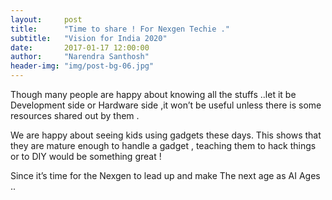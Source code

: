 ```yaml
---
layout:     post
title:      "Time to share ! For Nexgen Techie ."
subtitle:   "Vision for India 2020"
date:       2017-01-17 12:00:00
author:     "Narendra Santhosh"
header-img: "img/post-bg-06.jpg"
---
```


<p>Though many people are happy about knowing all the stuffs ..let it be Development side or Hardware side ,it won’t be useful unless there is some resources shared out by them .</p>

<p>We are happy about seeing kids using gadgets these days. This shows that they are mature enough to handle a gadget , teaching them to hack things or to DIY would be something great !</p>

<p>Since it’s time for the Nexgen to lead up and make The next age as AI Ages ..</p>


